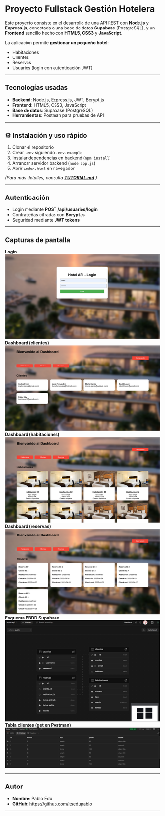#  Proyecto Fullstack Gestión Hotelera
Este proyecto consiste en el desarrollo de una API REST  con **Node.js** y **Express.js**, conectada a una base de datos **Supabase** (PostgreSQL), y un **Frontend** sencillo hecho con **HTML5**, **CSS3** y **JavaScript**.

La aplicación permite **gestionar un pequeño hotel**:  
- Habitaciones  
- Clientes  
- Reservas  
- Usuarios (login con autenticación JWT)

--------------

## Tecnologías usadas

- **Backend**: Node.js, Express.js,  JWT, Bcrypt.js
- **Frontend**: HTML5, CSS3, JavaScript
- **Base de datos**: Supabase (PostgreSQL)
- **Herramientas**: Postman para pruebas de API

----------------

## ⚙️ Instalación y uso rápido

1. Clonar el repositorio
2. Crear `.env` siguiendo `.env.example`
3. Instalar dependencias en backend (`npm install`)
4. Arrancar servidor backend (`node app.js`)
5. Abrir `index.html` en navegador

*(Para más detalles, consulta **[TUTORIAL.md](TUTORIAL.md)** )*

--------------------------------------------------------

##  Autenticación

- Login mediante **POST /api/usuarios/login**
- Contraseñas cifradas con **Bcrypt.js**
- Seguridad mediante **JWT tokens**

------------------------------------------------------------------

## Capturas de pantalla
**Login**
![Login.png](capturas%20de%20pantalla%20proyecto/Login.png)
**Dashboard (clientes)**
![Dashboard (clientes).png](capturas%20de%20pantalla%20proyecto/Dashboard%20%28clientes%29.png)
**Dashboard (habitaciones)**
![Dashboard (habitaciones).png](capturas%20de%20pantalla%20proyecto/Dashboard%20%28habitaciones%29.png)
**Dashboard (reservas)**
![Dashboard (reservas).png](capturas%20de%20pantalla%20proyecto/Dashboard%20%28reservas%29.png)
**Esquema BBDD Supabase**
![Esquema BBDD Supabase.png](capturas%20de%20pantalla%20proyecto/Esquema%20BBDD%20Supabase.png)
**Tabla clientes (get en Postman)**
![Tabla clientes (get en Postman).png](capturas%20de%20pantalla%20proyecto/Tabla%20clientes%20%28get%20en%20Postman%29.png)

-------------------

##  Autor

- **Nombre**: Pablo Edu
- **GitHub**: https://github.com/itsedupablo

---




